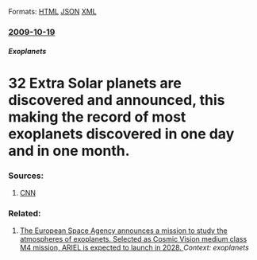 
Formats: [HTML](/news/2009/10/19/32-extra-solar-planets-are-discovered-and-announced-this-making-the-record-of-most-exoplanets-discovered-in-one-day-and-in-one-month.html)  [JSON](/news/2009/10/19/32-extra-solar-planets-are-discovered-and-announced-this-making-the-record-of-most-exoplanets-discovered-in-one-day-and-in-one-month.json)  [XML](/news/2009/10/19/32-extra-solar-planets-are-discovered-and-announced-this-making-the-record-of-most-exoplanets-discovered-in-one-day-and-in-one-month.xml)  

### [2009-10-19](/news/2009/10/19/index.md)

##### Exoplanets
#  32 Extra Solar planets are discovered and announced, this making the record of most exoplanets discovered in one day and in one month. 




### Sources:

1. [CNN](http://www.cnn.com/2009/TECH/science/10/19/space.new.planets/index.html)

### Related:

1. [The European Space Agency announces a mission to study the atmospheres of exoplanets. Selected as Cosmic Vision medium class M4 mission, ARIEL is expected to launch in 2028. ](/news/2018/03/20/the-european-space-agency-announces-a-mission-to-study-the-atmospheres-of-exoplanets-selected-as-cosmic-vision-medium-class-m4-mission-ari.md) _Context: exoplanets_
